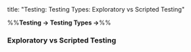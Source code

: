 <frontmatter>
title: "Testing: Testing Types: Exploratory vs Scripted Testing"
</frontmatter>

<link rel="stylesheet" href="{{baseUrl}}/css/textbook.css">

<div class="website-content" id="all">

%%**Testing → Testing Types →**%%

### Exploratory vs Scripted Testing

<div id="main">

<include src="./what/embed.md" boilerplate  />
<include src="./when/embed.md" boilerplate  />

</div>
</div>

